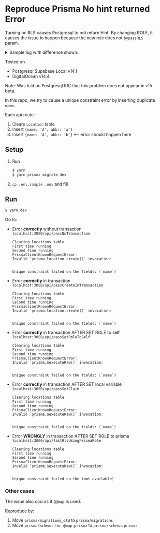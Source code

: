 # Reproduce Prisma No hint returned Error
Turning on RLS causes Postgresql to not return Hint. By changing ROLE, it causes the issue to happen because the new role does not `bypassRLS` param.

<details>

<summary>Sample log with difference shown:</summary>

Notice how `"Key (name)=(A) already exists."` is missing with RLS

```
# error log without rls
2022-08-27 15:57:39.311 UTC,"prisma","postgres",435,"172.29.0.1:32946",630a3ef3.1b3,4,"INSERT",2022-08-27 15:57:39 UTC,6/361,1227,ERROR,23505,"duplicate key value violates unique constraint ""locations_name_key""","Key (name)=(A) already exists.",,,,,"INSERT INTO ""public"".""locations"" (""name"",""abbr"") VALUES ($1,$2) RETURNING ""public"".""locations"".""id""",,,"","client backend",,-681463095680429449
# error log with rls
2022-08-27 15:58:27.844 UTC,"prisma","postgres",448,"172.29.0.1:33014",630a3f23.1c0,4,"INSERT",2022-08-27 15:58:27 UTC,8/87,1229,ERROR,23505,"duplicate key value violates unique constraint ""locations_name_key""",,,,,,"INSERT INTO ""public"".""locations"" (""name"",""abbr"") VALUES ($1,$2) RETURNING ""public"".""locations"".""id""",,,"","client backend",,-681463095680429449
```

</details>

Tested on 
- Postgresql Supabase Local v14.1
- DigitalOcean v14.4.

Note: Was told on Postgresql IRC that this problem does not appear in v15 beta.

In this repo, we try to cause a unique constraint error by inserting duplicate `name`.

Each api route:

1. Clears `Location` table
2. Insert `{name: 'A', abbr: 'a'}`
2. Insert `{name: 'A', abbr: 'b'}` <-- error should happen here

## Setup

1. Run
    ```bash
    $ yarn
    $ yarn prisma migrate dev
    ```

2. `cp .env.sample .env` and fill

## Run

```bash
$ yarn dev
```

Go to:

- Error **correctly** without transaction `localhost:3000/api/passNoTransaction`
    ```
    Clearing locations table
    First time running
    Second time running
    PrismaClientKnownRequestError: 
    Invalid `prisma.location.create()` invocation:


    Unique constraint failed on the fields: (`name`)
    ```

- Error **correctly** in transaction `localhost:3000/api/passCreateInTransaction`
    ```
    Clearing locations table
    First time running
    Second time running
    PrismaClientKnownRequestError: 
    Invalid `prisma.location.create()` invocation:


    Unique constraint failed on the fields: (`name`)
    ```
- Error **correctly** in transaction AFTER SET ROLE to self `localhost:3000/api/passSetRoleToSelf`
    ```
    Clearing locations table
    First time running
    Second time running
    PrismaClientKnownRequestError: 
    Invalid `prisma.$executeRaw()` invocation:


    Unique constraint failed on the fields: (`name`)
    ```
- Error **correctly** in transaction AFTER SET local variable `localhost:3000/api/passSetClaim`
    ```
    Clearing locations table
    First time running
    Second time running
    PrismaClientKnownRequestError: 
    Invalid `prisma.$executeRaw()` invocation:


    Unique constraint failed on the fields: (`name`)
    ```
- Error **WRONGLY** in transaction AFTER SET ROLE to prisma `localhost:3000/api/failRlsUsingPrismaRole`
    ```
    Clearing locations table
    First time running
    Second time running
    PrismaClientKnownRequestError: 
    Invalid `prisma.$executeRaw()` invocation:


    Unique constraint failed on the (not available)
  ```

### Other cases

The issue also occurs if `@@map` is used.

Reproduce by: 

1. Move `prisma/migrations_old` to `prisma/migrations`
2. Move `prisma/schema for @map.prisma` to `prisma/schema.prisma`